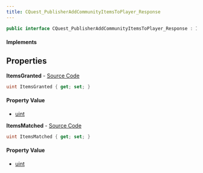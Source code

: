 ```yaml
---
title: CQuest_PublisherAddCommunityItemsToPlayer_Response
---
```


```csharp
public interface CQuest_PublisherAddCommunityItemsToPlayer_Response : ITypedProtobuf<CQuest_PublisherAddCommunityItemsToPlayer_Response>, INativeHandle
```

#### Implements

## Properties

**ItemsGranted** - [Source Code](https://github.com/swiftly-solution/swiftlys2/blob/main/managed/src/SwiftlyS2.Generated/Protobufs/Interfaces/CQuest_PublisherAddCommunityItemsToPlayer_Response.cs#L16)

```csharp
uint ItemsGranted { get; set; }
```

#### Property Value

- [uint](https://learn.microsoft.com/dotnet/api/system.uint32)

**ItemsMatched** - [Source Code](https://github.com/swiftly-solution/swiftlys2/blob/main/managed/src/SwiftlyS2.Generated/Protobufs/Interfaces/CQuest_PublisherAddCommunityItemsToPlayer_Response.cs#L13)

```csharp
uint ItemsMatched { get; set; }
```

#### Property Value

- [uint](https://learn.microsoft.com/dotnet/api/system.uint32)

